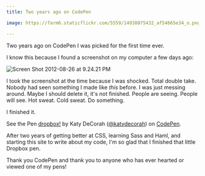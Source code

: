```yaml
---
title: Two years ago on CodePen

image: https://farm6.staticflickr.com/5559/14938075432_af54665e34_o.png

---
```


Two years ago on CodePen I was picked for the first time ever.

I know this because I found a screenshot on my computer a few days ago:

<div class="photos">
<img src="https://farm6.staticflickr.com/5584/14935235411_8c6673b432_b.jpg" alt="Screen Shot 2012-08-26 at 9.24.21 PM">
</div>

I took the screenshot at the time because I was shocked. Total double take. Nobody had seen something I made like _this_ before. I was just messing around. Maybe I should delete it, it's not finished. People are seeing. People will see. Hot sweat. Cold sweat. Do something.

I finished it.

<p data-height="400" data-theme-id="97" data-slug-hash="nHsfw" data-default-tab="result" class='codepen'>See the Pen <a href='http://codepen.io/katydecorah/pen/nHsfw/'>dropbox!</a> by Katy DeCorah (<a href='http://codepen.io/katydecorah'>@katydecorah</a>) on <a href='http://codepen.io'>CodePen</a>.</p>

After two years of getting better at CSS, learning Sass and Haml, and starting this site to write about my code, I'm so glad that I finished that little Dropbox pen.

Thank you CodePen and thank you to anyone who has ever hearted or viewed one of my pens!
